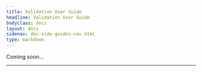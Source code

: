 ```yaml
---
title: Validation User Guide
headline: Validation User Guide
bodyclass: docs
layout: docs
sidenav: doc-side-guides-nav.html
type: markdown
---
```

<p class="coming-soon">Coming soon...</p>
<hr>